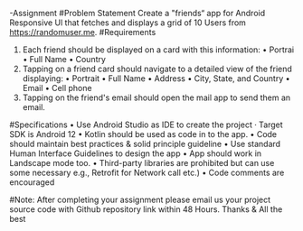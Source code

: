 -Assignment #Problem Statement Create a "friends“ app for Android Responsive Ul that fetches and displays a grid of 10 Users from https://randomuser.me. 
#Requirements 
1. Each friend should be displayed on a card with this information: • Portrai • Full Name • Country 
2. Tapping on a friend card should navigate to a detailed view of the friend displaying: • Portrait • Full Name • Address • City, State, and Country • Email • Cell phone 
3. Tapping on the friend's email should open the mail app to send them an email.

#Specifications 
• Use Android Studio as IDE to create the project 
· Target SDK is Android 12 • Kotlin should be used as code in to the app. 
• Code should maintain best practices & solid principle guideline 
• Use standard Human Interface Guidelines to design the app 
• App should work in Landscape mode too. 
• Third-party libraries are prohibited but can use some necessary e.g., Retrofit for Network call etc.) 
• Code comments are encouraged

#Note: After completing your assignment please email us your project source code with Github repository link within 48 Hours. Thanks & All the best